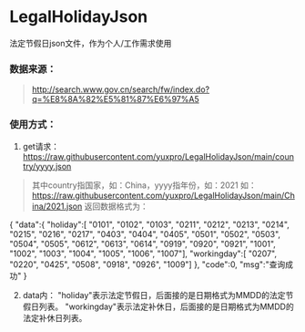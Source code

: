 # LegalHolidayJson
法定节假日json文件，作为个人/工作需求使用

### 数据来源：
> http://search.www.gov.cn/search/fw/index.do?q=%E8%8A%82%E5%81%87%E6%97%A5
 

### 使用方式：
1. get请求：https://raw.githubusercontent.com/yuxpro/LegalHolidayJson/main/country/yyyy.json 
> 其中country指国家，如：China，yyyy指年份，如：2021
> 如：https://raw.githubusercontent.com/yuxpro/LegalHolidayJson/main/China/2021.json 返回数据格式为：

{
  "data":{
  "holiday":[
    "0101",
    "0102",
    "0103",
    "0211",
    "0212",
    "0213",
    "0214",
    "0215",
    "0216",
    "0217",
    "0403",
    "0404",
    "0405",
    "0501",
    "0502",
    "0503",
    "0504",
    "0505",
    "0612",
    "0613",
    "0614",
    "0919",
    "0920",
    "0921",
    "1001",
    "1002",
    "1003",
    "1004",
    "1005",
    "1006",
    "1007"],
    "workingday":[
    "0207",
    "0220",
    "0425",
    "0508",
    "0918",
    "0926",
    "1009"] 
  },
  "code":0,
  "msg":"查询成功"
}

2. data内：
"holiday"表示法定节假日，后面接的是日期格式为MMDD的法定节假日列表。
"workingday"表示法定补休日，后面接的是日期格式为MMDD的法定补休日列表。
